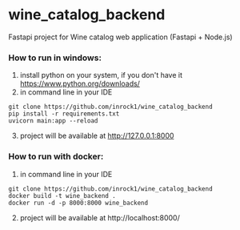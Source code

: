 # wine_catalog_backend
Fastapi project for Wine catalog web application (Fastapi + Node.js)



### How to run in windows:
1. install python on your system, if you don't have it 
https://www.python.org/downloads/
2. in command line in your IDE
```
git clone https://github.com/inrock1/wine_catalog_backend
pip install -r requirements.txt
uvicorn main:app --reload
```
3. project will be available at http://127.0.0.1:8000

### How to run with docker:
1. in command line in your IDE
```
git clone https://github.com/inrock1/wine_catalog_backend
docker build -t wine_backend .
docker run -d -p 8000:8000 wine_backend

```
2. project will be available at http://localhost:8000/